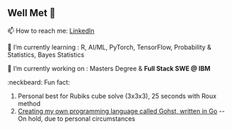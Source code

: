 <h2><b>Well Met</b> 👋</h2>

  📫 How to reach me: [LinkedIn](https://www.linkedin.com/in/maks-drzezdzon/)
  
  :scroll: I’m currently learning : R, AI/ML, PyTorch, TensorFlow,  Probability & Statistics, Bayes Statistics
  
  :briefcase: I’m currently working on : Masters Degree & <b>Full Stack SWE @ IBM</b>
  
  :neckbeard: Fun fact: 
  1) Personal best for Rubiks cube solve (3x3x3), 25 seconds with Roux method
  2) [Creating my own programming language called Gohst, written in Go](https://github.com/Maks-Drzezdzon/Gohst) -- On hold, due to personal circumstances 
  
<!--
**Maks-Drzezdzon/Maks-Drzezdzon** is a ✨ _special_ ✨ repository because its `README.md` (this file) appears on your GitHub profile.

Here are some ideas to get you started:

- 🔭 I’m currently working on ...
- 🌱 I’m currently learning ...
- 👯 I’m looking to collaborate on ...
- 🤔 I’m looking for help with ...
- 💬 Ask me about ...
- 📫 How to reach me: ...
- ⚡ Fun fact: ...
- https://gist.github.com/rxaviers/7360908
- https://github.com/adam-p/markdown-here/wiki/Markdown-Cheatsheet
-->
